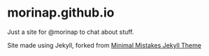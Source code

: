 # morinap.github.io

Just a site for @morinap to chat about stuff.

Site made using Jekyll, forked from [Minimal Mistakes Jekyll Theme](https://mmistakes.github.io/minimal-mistakes/)
